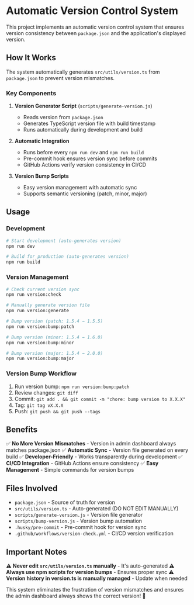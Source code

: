 # Automatic Version Control System

This project implements an automatic version control system that ensures version consistency between `package.json` and the application's displayed version.

## How It Works

The system automatically generates `src/utils/version.ts` from `package.json` to prevent version mismatches.

### Key Components

1. **Version Generator Script** (`scripts/generate-version.js`)
   - Reads version from `package.json`
   - Generates TypeScript version file with build timestamp
   - Runs automatically during development and build

2. **Automatic Integration**
   - Runs before every `npm run dev` and `npm run build`
   - Pre-commit hook ensures version sync before commits
   - GitHub Actions verify version consistency in CI/CD

3. **Version Bump Scripts**
   - Easy version management with automatic sync
   - Supports semantic versioning (patch, minor, major)

## Usage

### Development
```bash
# Start development (auto-generates version)
npm run dev

# Build for production (auto-generates version)
npm run build
```

### Version Management
```bash
# Check current version sync
npm run version:check

# Manually generate version file
npm run version:generate

# Bump version (patch: 1.5.4 → 1.5.5)
npm run version:bump:patch

# Bump version (minor: 1.5.4 → 1.6.0)
npm run version:bump:minor

# Bump version (major: 1.5.4 → 2.0.0)
npm run version:bump:major
```

### Version Bump Workflow
1. Run version bump: `npm run version:bump:patch`
2. Review changes: `git diff`
3. Commit: `git add . && git commit -m "chore: bump version to X.X.X"`
4. Tag: `git tag vX.X.X`
5. Push: `git push && git push --tags`

## Benefits

✅ **No More Version Mismatches** - Version in admin dashboard always matches package.json
✅ **Automatic Sync** - Version file generated on every build
✅ **Developer-Friendly** - Works transparently during development
✅ **CI/CD Integration** - GitHub Actions ensure consistency
✅ **Easy Management** - Simple commands for version bumps

## Files Involved

- `package.json` - Source of truth for version
- `src/utils/version.ts` - Auto-generated (DO NOT EDIT MANUALLY)
- `scripts/generate-version.js` - Version file generator
- `scripts/bump-version.js` - Version bump automation
- `.husky/pre-commit` - Pre-commit hook for version sync
- `.github/workflows/version-check.yml` - CI/CD version verification

## Important Notes

⚠️ **Never edit `src/utils/version.ts` manually** - It's auto-generated
⚠️ **Always use npm scripts for version bumps** - Ensures proper sync
⚠️ **Version history in version.ts is manually managed** - Update when needed

This system eliminates the frustration of version mismatches and ensures the admin dashboard always shows the correct version! 🎉 